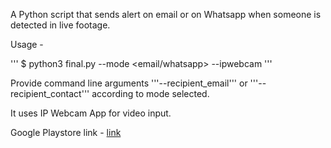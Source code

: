 A Python script that sends alert on email or on Whatsapp when someone is detected in live footage.

Usage -

'''
$ python3 final.py --mode <email/whatsapp> --ipwebcam <webcam-address>
'''

Provide command line arguments '''--recipient_email''' or '''--recipient_contact''' according to mode selected.

It uses IP Webcam App for video input.

Google Playstore link - [link](https://play.google.com/store/apps/details?id=com.pas.webcam&hl=en_IN&gl=US)